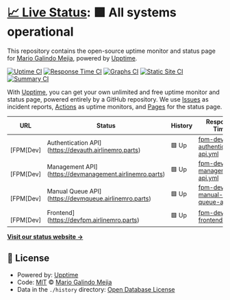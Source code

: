 # [📈 Live Status](https://mario-galindo.github.io/monitor): <!--live status--> **🟩 All systems operational**

This repository contains the open-source uptime monitor and status page for [Mario Galindo Mejia](https://www.developersindustry.com/), powered by [Upptime](https://github.com/upptime/upptime).

[![Uptime CI](https://github.com/mario-galindo/monitor/workflows/Uptime%20CI/badge.svg)](https://github.com/mario-galindo/monitor/actions?query=workflow%3A%22Uptime+CI%22)
[![Response Time CI](https://github.com/mario-galindo/monitor/workflows/Response%20Time%20CI/badge.svg)](https://github.com/mario-galindo/monitor/actions?query=workflow%3A%22Response+Time+CI%22)
[![Graphs CI](https://github.com/mario-galindo/monitor/workflows/Graphs%20CI/badge.svg)](https://github.com/mario-galindo/monitor/actions?query=workflow%3A%22Graphs+CI%22)
[![Static Site CI](https://github.com/mario-galindo/monitor/workflows/Static%20Site%20CI/badge.svg)](https://github.com/mario-galindo/monitor/actions?query=workflow%3A%22Static+Site+CI%22)
[![Summary CI](https://github.com/mario-galindo/monitor/workflows/Summary%20CI/badge.svg)](https://github.com/mario-galindo/monitor/actions?query=workflow%3A%22Summary+CI%22)

With [Upptime](https://upptime.js.org), you can get your own unlimited and free uptime monitor and status page, powered entirely by a GitHub repository. We use [Issues](https://github.com/mario-galindo/monitor/issues) as incident reports, [Actions](https://github.com/mario-galindo/monitor/actions) as uptime monitors, and [Pages](https://mario-galindo.github.io/monitor) for the status page.

<!--start: status pages-->
<!-- This summary is generated by Upptime (https://github.com/upptime/upptime) -->
<!-- Do not edit this manually, your changes will be overwritten -->
<!-- prettier-ignore -->
| URL | Status | History | Response Time | Uptime |
| --- | ------ | ------- | ------------- | ------ |
| <img alt="" src="https://favicons.githubusercontent.com/devauth.airlinemro.parts" height="13"> [FPM[Dev] | Authentication API](https://devauth.airlinemro.parts) | 🟩 Up | [fpm-dev-authentication-api.yml](https://github.com/mario-galindo/monitor/commits/HEAD/history/fpm-dev-authentication-api.yml) | <details><summary><img alt="Response time graph" src="./graphs/fpm-dev-authentication-api/response-time-week.png" height="20"> 420ms</summary><br><a href="https://mario-galindo.github.io/monitor/history/fpm-dev-authentication-api"><img alt="Response time 372" src="https://img.shields.io/endpoint?url=https%3A%2F%2Fraw.githubusercontent.com%2Fmario-galindo%2Fmonitor%2FHEAD%2Fapi%2Ffpm-dev-authentication-api%2Fresponse-time.json"></a><br><a href="https://mario-galindo.github.io/monitor/history/fpm-dev-authentication-api"><img alt="24-hour response time 200" src="https://img.shields.io/endpoint?url=https%3A%2F%2Fraw.githubusercontent.com%2Fmario-galindo%2Fmonitor%2FHEAD%2Fapi%2Ffpm-dev-authentication-api%2Fresponse-time-day.json"></a><br><a href="https://mario-galindo.github.io/monitor/history/fpm-dev-authentication-api"><img alt="7-day response time 420" src="https://img.shields.io/endpoint?url=https%3A%2F%2Fraw.githubusercontent.com%2Fmario-galindo%2Fmonitor%2FHEAD%2Fapi%2Ffpm-dev-authentication-api%2Fresponse-time-week.json"></a><br><a href="https://mario-galindo.github.io/monitor/history/fpm-dev-authentication-api"><img alt="30-day response time 369" src="https://img.shields.io/endpoint?url=https%3A%2F%2Fraw.githubusercontent.com%2Fmario-galindo%2Fmonitor%2FHEAD%2Fapi%2Ffpm-dev-authentication-api%2Fresponse-time-month.json"></a><br><a href="https://mario-galindo.github.io/monitor/history/fpm-dev-authentication-api"><img alt="1-year response time 372" src="https://img.shields.io/endpoint?url=https%3A%2F%2Fraw.githubusercontent.com%2Fmario-galindo%2Fmonitor%2FHEAD%2Fapi%2Ffpm-dev-authentication-api%2Fresponse-time-year.json"></a></details> | <details><summary><a href="https://mario-galindo.github.io/monitor/history/fpm-dev-authentication-api">100.00%</a></summary><a href="https://mario-galindo.github.io/monitor/history/fpm-dev-authentication-api"><img alt="All-time uptime 100.00%" src="https://img.shields.io/endpoint?url=https%3A%2F%2Fraw.githubusercontent.com%2Fmario-galindo%2Fmonitor%2FHEAD%2Fapi%2Ffpm-dev-authentication-api%2Fuptime.json"></a><br><a href="https://mario-galindo.github.io/monitor/history/fpm-dev-authentication-api"><img alt="24-hour uptime 100.00%" src="https://img.shields.io/endpoint?url=https%3A%2F%2Fraw.githubusercontent.com%2Fmario-galindo%2Fmonitor%2FHEAD%2Fapi%2Ffpm-dev-authentication-api%2Fuptime-day.json"></a><br><a href="https://mario-galindo.github.io/monitor/history/fpm-dev-authentication-api"><img alt="7-day uptime 100.00%" src="https://img.shields.io/endpoint?url=https%3A%2F%2Fraw.githubusercontent.com%2Fmario-galindo%2Fmonitor%2FHEAD%2Fapi%2Ffpm-dev-authentication-api%2Fuptime-week.json"></a><br><a href="https://mario-galindo.github.io/monitor/history/fpm-dev-authentication-api"><img alt="30-day uptime 100.00%" src="https://img.shields.io/endpoint?url=https%3A%2F%2Fraw.githubusercontent.com%2Fmario-galindo%2Fmonitor%2FHEAD%2Fapi%2Ffpm-dev-authentication-api%2Fuptime-month.json"></a><br><a href="https://mario-galindo.github.io/monitor/history/fpm-dev-authentication-api"><img alt="1-year uptime 100.00%" src="https://img.shields.io/endpoint?url=https%3A%2F%2Fraw.githubusercontent.com%2Fmario-galindo%2Fmonitor%2FHEAD%2Fapi%2Ffpm-dev-authentication-api%2Fuptime-year.json"></a></details>
| <img alt="" src="https://favicons.githubusercontent.com/devmanagement.airlinemro.parts" height="13"> [FPM[Dev] | Management API](https://devmanagement.airlinemro.parts) | 🟩 Up | [fpm-dev-management-api.yml](https://github.com/mario-galindo/monitor/commits/HEAD/history/fpm-dev-management-api.yml) | <details><summary><img alt="Response time graph" src="./graphs/fpm-dev-management-api/response-time-week.png" height="20"> 390ms</summary><br><a href="https://mario-galindo.github.io/monitor/history/fpm-dev-management-api"><img alt="Response time 340" src="https://img.shields.io/endpoint?url=https%3A%2F%2Fraw.githubusercontent.com%2Fmario-galindo%2Fmonitor%2FHEAD%2Fapi%2Ffpm-dev-management-api%2Fresponse-time.json"></a><br><a href="https://mario-galindo.github.io/monitor/history/fpm-dev-management-api"><img alt="24-hour response time 369" src="https://img.shields.io/endpoint?url=https%3A%2F%2Fraw.githubusercontent.com%2Fmario-galindo%2Fmonitor%2FHEAD%2Fapi%2Ffpm-dev-management-api%2Fresponse-time-day.json"></a><br><a href="https://mario-galindo.github.io/monitor/history/fpm-dev-management-api"><img alt="7-day response time 390" src="https://img.shields.io/endpoint?url=https%3A%2F%2Fraw.githubusercontent.com%2Fmario-galindo%2Fmonitor%2FHEAD%2Fapi%2Ffpm-dev-management-api%2Fresponse-time-week.json"></a><br><a href="https://mario-galindo.github.io/monitor/history/fpm-dev-management-api"><img alt="30-day response time 344" src="https://img.shields.io/endpoint?url=https%3A%2F%2Fraw.githubusercontent.com%2Fmario-galindo%2Fmonitor%2FHEAD%2Fapi%2Ffpm-dev-management-api%2Fresponse-time-month.json"></a><br><a href="https://mario-galindo.github.io/monitor/history/fpm-dev-management-api"><img alt="1-year response time 340" src="https://img.shields.io/endpoint?url=https%3A%2F%2Fraw.githubusercontent.com%2Fmario-galindo%2Fmonitor%2FHEAD%2Fapi%2Ffpm-dev-management-api%2Fresponse-time-year.json"></a></details> | <details><summary><a href="https://mario-galindo.github.io/monitor/history/fpm-dev-management-api">100.00%</a></summary><a href="https://mario-galindo.github.io/monitor/history/fpm-dev-management-api"><img alt="All-time uptime 100.00%" src="https://img.shields.io/endpoint?url=https%3A%2F%2Fraw.githubusercontent.com%2Fmario-galindo%2Fmonitor%2FHEAD%2Fapi%2Ffpm-dev-management-api%2Fuptime.json"></a><br><a href="https://mario-galindo.github.io/monitor/history/fpm-dev-management-api"><img alt="24-hour uptime 100.00%" src="https://img.shields.io/endpoint?url=https%3A%2F%2Fraw.githubusercontent.com%2Fmario-galindo%2Fmonitor%2FHEAD%2Fapi%2Ffpm-dev-management-api%2Fuptime-day.json"></a><br><a href="https://mario-galindo.github.io/monitor/history/fpm-dev-management-api"><img alt="7-day uptime 100.00%" src="https://img.shields.io/endpoint?url=https%3A%2F%2Fraw.githubusercontent.com%2Fmario-galindo%2Fmonitor%2FHEAD%2Fapi%2Ffpm-dev-management-api%2Fuptime-week.json"></a><br><a href="https://mario-galindo.github.io/monitor/history/fpm-dev-management-api"><img alt="30-day uptime 100.00%" src="https://img.shields.io/endpoint?url=https%3A%2F%2Fraw.githubusercontent.com%2Fmario-galindo%2Fmonitor%2FHEAD%2Fapi%2Ffpm-dev-management-api%2Fuptime-month.json"></a><br><a href="https://mario-galindo.github.io/monitor/history/fpm-dev-management-api"><img alt="1-year uptime 100.00%" src="https://img.shields.io/endpoint?url=https%3A%2F%2Fraw.githubusercontent.com%2Fmario-galindo%2Fmonitor%2FHEAD%2Fapi%2Ffpm-dev-management-api%2Fuptime-year.json"></a></details>
| <img alt="" src="https://favicons.githubusercontent.com/devmqueue.airlinemro.parts" height="13"> [FPM[Dev] | Manual Queue API](https://devmqueue.airlinemro.parts) | 🟩 Up | [fpm-dev-manual-queue-api.yml](https://github.com/mario-galindo/monitor/commits/HEAD/history/fpm-dev-manual-queue-api.yml) | <details><summary><img alt="Response time graph" src="./graphs/fpm-dev-manual-queue-api/response-time-week.png" height="20"> 300ms</summary><br><a href="https://mario-galindo.github.io/monitor/history/fpm-dev-manual-queue-api"><img alt="Response time 303" src="https://img.shields.io/endpoint?url=https%3A%2F%2Fraw.githubusercontent.com%2Fmario-galindo%2Fmonitor%2FHEAD%2Fapi%2Ffpm-dev-manual-queue-api%2Fresponse-time.json"></a><br><a href="https://mario-galindo.github.io/monitor/history/fpm-dev-manual-queue-api"><img alt="24-hour response time 193" src="https://img.shields.io/endpoint?url=https%3A%2F%2Fraw.githubusercontent.com%2Fmario-galindo%2Fmonitor%2FHEAD%2Fapi%2Ffpm-dev-manual-queue-api%2Fresponse-time-day.json"></a><br><a href="https://mario-galindo.github.io/monitor/history/fpm-dev-manual-queue-api"><img alt="7-day response time 300" src="https://img.shields.io/endpoint?url=https%3A%2F%2Fraw.githubusercontent.com%2Fmario-galindo%2Fmonitor%2FHEAD%2Fapi%2Ffpm-dev-manual-queue-api%2Fresponse-time-week.json"></a><br><a href="https://mario-galindo.github.io/monitor/history/fpm-dev-manual-queue-api"><img alt="30-day response time 301" src="https://img.shields.io/endpoint?url=https%3A%2F%2Fraw.githubusercontent.com%2Fmario-galindo%2Fmonitor%2FHEAD%2Fapi%2Ffpm-dev-manual-queue-api%2Fresponse-time-month.json"></a><br><a href="https://mario-galindo.github.io/monitor/history/fpm-dev-manual-queue-api"><img alt="1-year response time 303" src="https://img.shields.io/endpoint?url=https%3A%2F%2Fraw.githubusercontent.com%2Fmario-galindo%2Fmonitor%2FHEAD%2Fapi%2Ffpm-dev-manual-queue-api%2Fresponse-time-year.json"></a></details> | <details><summary><a href="https://mario-galindo.github.io/monitor/history/fpm-dev-manual-queue-api">99.66%</a></summary><a href="https://mario-galindo.github.io/monitor/history/fpm-dev-manual-queue-api"><img alt="All-time uptime 99.95%" src="https://img.shields.io/endpoint?url=https%3A%2F%2Fraw.githubusercontent.com%2Fmario-galindo%2Fmonitor%2FHEAD%2Fapi%2Ffpm-dev-manual-queue-api%2Fuptime.json"></a><br><a href="https://mario-galindo.github.io/monitor/history/fpm-dev-manual-queue-api"><img alt="24-hour uptime 100.00%" src="https://img.shields.io/endpoint?url=https%3A%2F%2Fraw.githubusercontent.com%2Fmario-galindo%2Fmonitor%2FHEAD%2Fapi%2Ffpm-dev-manual-queue-api%2Fuptime-day.json"></a><br><a href="https://mario-galindo.github.io/monitor/history/fpm-dev-manual-queue-api"><img alt="7-day uptime 99.66%" src="https://img.shields.io/endpoint?url=https%3A%2F%2Fraw.githubusercontent.com%2Fmario-galindo%2Fmonitor%2FHEAD%2Fapi%2Ffpm-dev-manual-queue-api%2Fuptime-week.json"></a><br><a href="https://mario-galindo.github.io/monitor/history/fpm-dev-manual-queue-api"><img alt="30-day uptime 99.92%" src="https://img.shields.io/endpoint?url=https%3A%2F%2Fraw.githubusercontent.com%2Fmario-galindo%2Fmonitor%2FHEAD%2Fapi%2Ffpm-dev-manual-queue-api%2Fuptime-month.json"></a><br><a href="https://mario-galindo.github.io/monitor/history/fpm-dev-manual-queue-api"><img alt="1-year uptime 99.95%" src="https://img.shields.io/endpoint?url=https%3A%2F%2Fraw.githubusercontent.com%2Fmario-galindo%2Fmonitor%2FHEAD%2Fapi%2Ffpm-dev-manual-queue-api%2Fuptime-year.json"></a></details>
| <img alt="" src="https://favicons.githubusercontent.com/devfpm.airlinemro.parts" height="13"> [FPM[Dev] | Frontend](https://devfpm.airlinemro.parts) | 🟩 Up | [fpm-dev-frontend.yml](https://github.com/mario-galindo/monitor/commits/HEAD/history/fpm-dev-frontend.yml) | <details><summary><img alt="Response time graph" src="./graphs/fpm-dev-frontend/response-time-week.png" height="20"> 406ms</summary><br><a href="https://mario-galindo.github.io/monitor/history/fpm-dev-frontend"><img alt="Response time 303" src="https://img.shields.io/endpoint?url=https%3A%2F%2Fraw.githubusercontent.com%2Fmario-galindo%2Fmonitor%2FHEAD%2Fapi%2Ffpm-dev-frontend%2Fresponse-time.json"></a><br><a href="https://mario-galindo.github.io/monitor/history/fpm-dev-frontend"><img alt="24-hour response time 409" src="https://img.shields.io/endpoint?url=https%3A%2F%2Fraw.githubusercontent.com%2Fmario-galindo%2Fmonitor%2FHEAD%2Fapi%2Ffpm-dev-frontend%2Fresponse-time-day.json"></a><br><a href="https://mario-galindo.github.io/monitor/history/fpm-dev-frontend"><img alt="7-day response time 406" src="https://img.shields.io/endpoint?url=https%3A%2F%2Fraw.githubusercontent.com%2Fmario-galindo%2Fmonitor%2FHEAD%2Fapi%2Ffpm-dev-frontend%2Fresponse-time-week.json"></a><br><a href="https://mario-galindo.github.io/monitor/history/fpm-dev-frontend"><img alt="30-day response time 300" src="https://img.shields.io/endpoint?url=https%3A%2F%2Fraw.githubusercontent.com%2Fmario-galindo%2Fmonitor%2FHEAD%2Fapi%2Ffpm-dev-frontend%2Fresponse-time-month.json"></a><br><a href="https://mario-galindo.github.io/monitor/history/fpm-dev-frontend"><img alt="1-year response time 303" src="https://img.shields.io/endpoint?url=https%3A%2F%2Fraw.githubusercontent.com%2Fmario-galindo%2Fmonitor%2FHEAD%2Fapi%2Ffpm-dev-frontend%2Fresponse-time-year.json"></a></details> | <details><summary><a href="https://mario-galindo.github.io/monitor/history/fpm-dev-frontend">100.00%</a></summary><a href="https://mario-galindo.github.io/monitor/history/fpm-dev-frontend"><img alt="All-time uptime 100.00%" src="https://img.shields.io/endpoint?url=https%3A%2F%2Fraw.githubusercontent.com%2Fmario-galindo%2Fmonitor%2FHEAD%2Fapi%2Ffpm-dev-frontend%2Fuptime.json"></a><br><a href="https://mario-galindo.github.io/monitor/history/fpm-dev-frontend"><img alt="24-hour uptime 100.00%" src="https://img.shields.io/endpoint?url=https%3A%2F%2Fraw.githubusercontent.com%2Fmario-galindo%2Fmonitor%2FHEAD%2Fapi%2Ffpm-dev-frontend%2Fuptime-day.json"></a><br><a href="https://mario-galindo.github.io/monitor/history/fpm-dev-frontend"><img alt="7-day uptime 100.00%" src="https://img.shields.io/endpoint?url=https%3A%2F%2Fraw.githubusercontent.com%2Fmario-galindo%2Fmonitor%2FHEAD%2Fapi%2Ffpm-dev-frontend%2Fuptime-week.json"></a><br><a href="https://mario-galindo.github.io/monitor/history/fpm-dev-frontend"><img alt="30-day uptime 100.00%" src="https://img.shields.io/endpoint?url=https%3A%2F%2Fraw.githubusercontent.com%2Fmario-galindo%2Fmonitor%2FHEAD%2Fapi%2Ffpm-dev-frontend%2Fuptime-month.json"></a><br><a href="https://mario-galindo.github.io/monitor/history/fpm-dev-frontend"><img alt="1-year uptime 100.00%" src="https://img.shields.io/endpoint?url=https%3A%2F%2Fraw.githubusercontent.com%2Fmario-galindo%2Fmonitor%2FHEAD%2Fapi%2Ffpm-dev-frontend%2Fuptime-year.json"></a></details>

<!--end: status pages-->

[**Visit our status website →**](https://mario-galindo.github.io/monitor)

## 📄 License

- Powered by: [Upptime](https://github.com/upptime/upptime)
- Code: [MIT](./LICENSE) © [Mario Galindo Mejia](https://www.developersindustry.com/)
- Data in the `./history` directory: [Open Database License](https://opendatacommons.org/licenses/odbl/1-0/)
